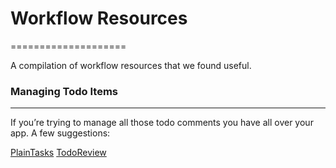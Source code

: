 # Workflow Resources
====================

A compilation of workflow resources that we found useful.

### Managing Todo Items
-----------------------

If you’re trying to manage all those todo comments you have all over your app. A few suggestions:

[PlainTasks](https://github.com/aziz/PlainTasks)
[TodoReview](https://github.com/jonathandelgado/SublimeTodoReview)
